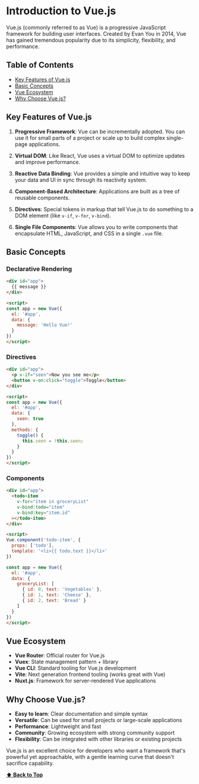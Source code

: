 # **Introduction to Vue.js**

Vue.js (commonly referred to as Vue) is a progressive JavaScript framework for building user interfaces. Created by Evan You in 2014, Vue has gained tremendous popularity due to its simplicity, flexibility, and performance.

## Table of Contents

- [Key Features of Vue.js](#key-features-of-vue.js)
- [Basic Concepts](#basic-concepts)
- [Vue Ecosystem](#vue-ecosystem)
- [Why Choose Vue.js?](#why-choose-vue.js?)

## Key Features of Vue.js

1. **Progressive Framework**: Vue can be incrementally adopted. You can use it for small parts of a project or scale up to build complex single-page applications.

2. **Virtual DOM**: Like React, Vue uses a virtual DOM to optimize updates and improve performance.

3. **Reactive Data Binding**: Vue provides a simple and intuitive way to keep your data and UI in sync through its reactivity system.

4. **Component-Based Architecture**: Applications are built as a tree of reusable components.

5. **Directives**: Special tokens in markup that tell Vue.js to do something to a DOM element (like `v-if`, `v-for`, `v-bind`).

6. **Single File Components**: Vue allows you to write components that encapsulate HTML, JavaScript, and CSS in a single `.vue` file.

## Basic Concepts

### Declarative Rendering
```html
<div id="app">
  {{ message }}
</div>

<script>
const app = new Vue({
  el: '#app',
  data: {
    message: 'Hello Vue!'
  }
})
</script>
```

### Directives
```html
<div id="app">
  <p v-if="seen">Now you see me</p>
  <button v-on:click="toggle">Toggle</button>
</div>

<script>
const app = new Vue({
  el: '#app',
  data: {
    seen: true
  },
  methods: {
    toggle() {
      this.seen = !this.seen;
    }
  }
})
</script>
```

### Components
```html
<div id="app">
  <todo-item
    v-for="item in groceryList"
    v-bind:todo="item"
    v-bind:key="item.id"
  ></todo-item>
</div>

<script>
Vue.component('todo-item', {
  props: ['todo'],
  template: '<li>{{ todo.text }}</li>'
})

const app = new Vue({
  el: '#app',
  data: {
    groceryList: [
      { id: 0, text: 'Vegetables' },
      { id: 1, text: 'Cheese' },
      { id: 2, text: 'Bread' }
    ]
  }
})
</script>
```

## Vue Ecosystem

- **Vue Router**: Official router for Vue.js
- **Vuex**: State management pattern + library
- **Vue CLI**: Standard tooling for Vue.js development
- **Vite**: Next generation frontend tooling (works great with Vue)
- **Nuxt.js**: Framework for server-rendered Vue applications

## Why Choose Vue.js?

- **Easy to learn**: Clear documentation and simple syntax
- **Versatile**: Can be used for small projects or large-scale applications
- **Performance**: Lightweight and fast
- **Community**: Growing ecosystem with strong community support
- **Flexibility**: Can be integrated with other libraries or existing projects

Vue.js is an excellent choice for developers who want a framework that's powerful yet approachable, with a gentle learning curve that doesn't sacrifice capability.

**[⬆ Back to Top](#table-of-contents)**